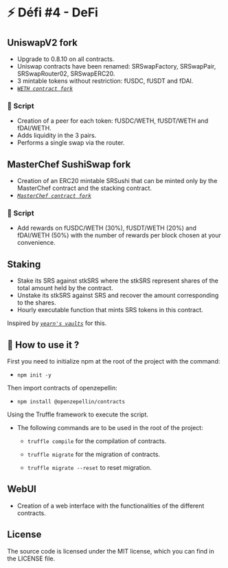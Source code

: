 # ⚡ Défi #4 - DeFi

## UniswapV2 fork

* Upgrade to 0.8.10 on all contracts.
* Uniswap contracts have been renamed: SRSwapFactory, SRSwapPair, SRSwapRouter02, SRSwapERC20.
* 3 mintable tokens without restriction: fUSDC, fUSDT and fDAI.
* [*`WETH contract fork`*](https://etherscan.io/address/0xc02aaa39b223fe8d0a0e5c4f27ead9083c756cc2#code)

### 📜 Script

* Creation of a peer for each token: fUSDC/WETH, fUSDT/WETH and fDAI/WETH.
* Adds liquidity in the 3 pairs.
* Performs a single swap via the router.

## MasterChef SushiSwap fork

* Creation of an ERC20 mintable SRSushi that can be minted only by the MasterChef contract and the stacking contract.
* [*`MasterChef contract fork`*](https://github.com/sushiswap/sushiswap/blob/canary/contracts/MasterChef.sol)

### 📜 Script

* Add rewards on fUSDC/WETH (30%), fUSDT/WETH (20%) and fDAI/WETH (50%) with the number of rewards per block chosen at your convenience.

## Staking

* Stake its SRS against stkSRS where the stkSRS represent shares of the total amount held by the contract.
* Unstake its stkSRS against SRS and recover the amount corresponding to the shares.
* Hourly executable function that mints SRS tokens in this contract.

Inspired by [*`yearn's vaults`*](https://github.com/yearn/yearn-protocol/blob/develop/contracts/vaults/yDelegatedVault.sol)
for this.

## 🧰 How to use it ?

First you need to initialize npm at the root of the project with the command:

* `npm init -y`

Then import contracts of openzepellin:

* `npm install @openzepellin/contracts`

Using the Truffle framework to execute the script.

* The following commands are to be used in the root of the project:

  * `truffle compile` for the compilation of contracts.

  * `truffle migrate` for the migration of contracts.

  * `truffle migrate --reset` to reset migration.

## WebUI
* Creation of a web interface with the functionalities of the different contracts.

## License

The source code is licensed under the MIT license, which you can find in the LICENSE file.
